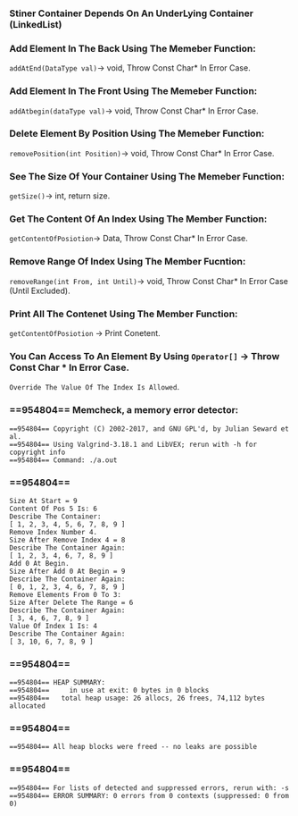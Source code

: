 ### Stiner Container Depends On An UnderLying Container (LinkedList)
### Add Element In The Back Using The Memeber Function:
`addAtEnd(DataType val)`-> void, Throw Const Char* In Error Case.
### Add Element In The Front Using The Memeber Function:
`addAtbegin(dataType val)`-> void, Throw Const Char* In Error Case.
### Delete Element By Position Using The Memeber Function:
`removePosition(int Position)`-> void, Throw Const Char* In Error Case.
### See The Size Of Your Container Using The Memeber Function:
`getSize()`-> int, return size.
### Get The Content Of An Index Using The Member Function:
`getContentOfPosiotion`-> Data, Throw Const Char* In Error Case.
### Remove Range Of Index Using The Member Fucntion:
`removeRange(int From, int Until)`-> void, Throw Const Char* In Error Case (Until Excluded).
### Print All The Contenet Using The Member Function:
`getContentOfPosiotion` -> Print Conetent.
### You Can Access To An Element By Using `Operator[]` -> Throw Const Char * In Error Case.
`Override The Value Of The Index Is Allowed`.

### ==954804== Memcheck, a memory error detector:
`==954804== Copyright (C) 2002-2017, and GNU GPL'd, by Julian Seward et al.`\
`==954804== Using Valgrind-3.18.1 and LibVEX; rerun with -h for copyright info`\
`==954804== Command: ./a.out`
### ==954804==
`Size At Start = 9`\
`Content Of Pos 5 Is: 6`\
`Describe The Container: `\
`[ 1, 2, 3, 4, 5, 6, 7, 8, 9 ]`\
`Remove Index Number 4.`\
`Size After Remove Index 4 = 8`\
`Describe The Container Again: `\
`[ 1, 2, 3, 4, 6, 7, 8, 9 ]`\
`Add 0 At Begin.`\
`Size After Add 0 At Begin = 9`\
`Describe The Container Again: `\
`[ 0, 1, 2, 3, 4, 6, 7, 8, 9 ]`\
`Remove Elements From 0 To 3: `\
`Size After Delete The Range = 6`\
`Describe The Container Again: `\
`[ 3, 4, 6, 7, 8, 9 ]`\
`Value Of Index 1 Is: 4`\
`Describe The Container Again: `\
`[ 3, 10, 6, 7, 8, 9 ]`
### ==954804==
`==954804== HEAP SUMMARY:`\
`==954804==     in use at exit: 0 bytes in 0 blocks`\
`==954804==   total heap usage: 26 allocs, 26 frees, 74,112 bytes allocated`
### ==954804==
`==954804== All heap blocks were freed -- no leaks are possible`
### ==954804==
`==954804== For lists of detected and suppressed errors, rerun with: -s`\
`==954804== ERROR SUMMARY: 0 errors from 0 contexts (suppressed: 0 from 0)`
